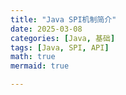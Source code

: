 ```yaml
---
title: "Java SPI机制简介"
date: 2025-03-08
categories: [Java, 基础]
tags: [Java, SPI, API]
math: true
mermaid: true

---
```


